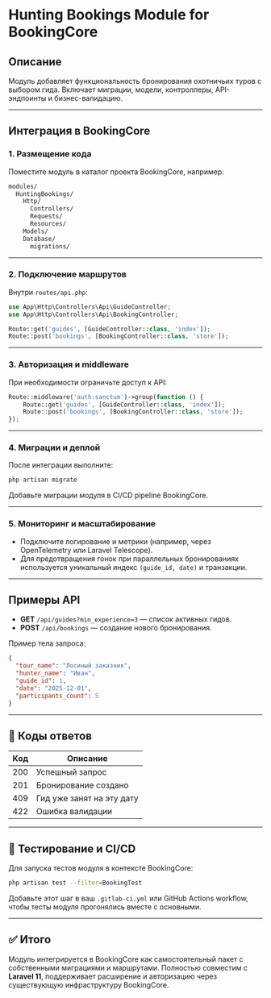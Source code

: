 # Hunting Bookings Module for BookingCore

## Описание
Модуль добавляет функциональность бронирования охотничьих туров с выбором гида. Включает миграции, модели, контроллеры, API-эндпоинты и бизнес-валидацию.

---

## Интеграция в BookingCore

### 1. Размещение кода
Поместите модуль в каталог проекта BookingCore, например:
```bash
modules/
  HuntingBookings/
    Http/
      Controllers/
      Requests/
      Resources/
    Models/
    Database/
      migrations/
```

---

### 2. Подключение маршрутов
Внутри `routes/api.php`:
```php
use App\Http\Controllers\Api\GuideController;
use App\Http\Controllers\Api\BookingController;

Route::get('guides', [GuideController::class, 'index']);
Route::post('bookings', [BookingController::class, 'store']);
```

---

### 3. Авторизация и middleware
При необходимости ограничьте доступ к API:
```php
Route::middleware('auth:sanctum')->group(function () {
    Route::get('guides', [GuideController::class, 'index']);
    Route::post('bookings', [BookingController::class, 'store']);
});
```

---

### 4. Миграции и деплой
После интеграции выполните:
```bash
php artisan migrate
```
Добавьте миграции модуля в CI/CD pipeline BookingCore.

---

### 5. Мониторинг и масштабирование
- Подключите логирование и метрики (например, через OpenTelemetry или Laravel Telescope).
- Для предотвращения гонок при параллельных бронированиях используется уникальный индекс `(guide_id, date)` и транзакции.

---

## Примеры API
- **GET** `/api/guides?min_experience=3` — список активных гидов.
- **POST** `/api/bookings` — создание нового бронирования.

Пример тела запроса:
```json
{
  "tour_name": "Лосиный заказник",
  "hunter_name": "Иван",
  "guide_id": 1,
  "date": "2025-12-01",
  "participants_count": 5
}
```

---

## 🧩 Коды ответов
| Код | Описание |
|------|-----------|
| 200 | Успешный запрос |
| 201 | Бронирование создано |
| 409 | Гид уже занят на эту дату |
| 422 | Ошибка валидации |

---

## 🧪 Тестирование и CI/CD
Для запуска тестов модуля в контексте BookingCore:
```bash
php artisan test --filter=BookingTest
```
Добавьте этот шаг в ваш `.gitlab-ci.yml` или GitHub Actions workflow, чтобы тесты модуля прогонялись вместе с основными.

---

## ✅ Итого
Модуль интегрируется в BookingCore как самостоятельный пакет с собственными миграциями и маршрутами. Полностью совместим с **Laravel 11**, поддерживает расширение и авторизацию через существующую инфраструктуру BookingCore.
